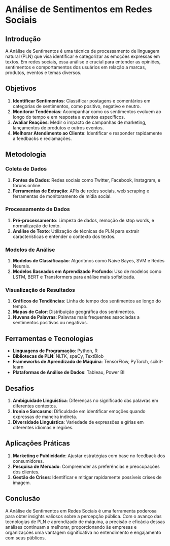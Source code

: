 # Análise de Sentimentos em Redes Sociais

## Introdução

A Análise de Sentimentos é uma técnica de processamento de linguagem natural (PLN) que visa identificar e categorizar as emoções expressas em textos. Em redes sociais, essa análise é crucial para entender as opiniões, sentimentos e comportamentos dos usuários em relação a marcas, produtos, eventos e temas diversos.

## Objetivos

1. **Identificar Sentimentos**: Classificar postagens e comentários em categorias de sentimentos, como positivo, negativo e neutro.
2. **Monitorar Tendências**: Acompanhar como os sentimentos evoluem ao longo do tempo e em resposta a eventos específicos.
3. **Avaliar Reações**: Medir o impacto de campanhas de marketing, lançamentos de produtos e outros eventos.
4. **Melhorar Atendimento ao Cliente**: Identificar e responder rapidamente a feedbacks e reclamações.

## Metodologia

### Coleta de Dados

1. **Fontes de Dados**: Redes sociais como Twitter, Facebook, Instagram, e fóruns online.
2. **Ferramentas de Extração**: APIs de redes sociais, web scraping e ferramentas de monitoramento de mídia social.

### Processamento de Dados

1. **Pré-processamento**: Limpeza de dados, remoção de stop words, e normalização de texto.
2. **Análise de Texto**: Utilização de técnicas de PLN para extrair características e entender o contexto dos textos.

### Modelos de Análise

1. **Modelos de Classificação**: Algoritmos como Naive Bayes, SVM e Redes Neurais.
2. **Modelos Baseados em Aprendizado Profundo**: Uso de modelos como LSTM, BERT e Transformers para análise mais sofisticada.

### Visualização de Resultados

1. **Gráficos de Tendências**: Linha do tempo dos sentimentos ao longo do tempo.
2. **Mapas de Calor**: Distribuição geográfica dos sentimentos.
3. **Nuvens de Palavras**: Palavras mais frequentes associadas a sentimentos positivos ou negativos.

## Ferramentas e Tecnologias

- **Linguagens de Programação**: Python, R
- **Bibliotecas de PLN**: NLTK, spaCy, TextBlob
- **Frameworks de Aprendizado de Máquina**: TensorFlow, PyTorch, scikit-learn
- **Plataformas de Análise de Dados**: Tableau, Power BI

## Desafios

1. **Ambiguidade Linguística**: Diferenças no significado das palavras em diferentes contextos.
2. **Ironia e Sarcasmo**: Dificuldade em identificar emoções quando expressas de maneira indireta.
3. **Diversidade Linguística**: Variedade de expressões e gírias em diferentes idiomas e regiões.

## Aplicações Práticas

1. **Marketing e Publicidade**: Ajustar estratégias com base no feedback dos consumidores.
2. **Pesquisa de Mercado**: Compreender as preferências e preocupações dos clientes.
3. **Gestão de Crises**: Identificar e mitigar rapidamente possíveis crises de imagem.

## Conclusão

A Análise de Sentimentos em Redes Sociais é uma ferramenta poderosa para obter insights valiosos sobre a percepção pública. Com o avanço das tecnologias de PLN e aprendizado de máquina, a precisão e eficácia dessas análises continuam a melhorar, proporcionando às empresas e organizações uma vantagem significativa no entendimento e engajamento com seus públicos.



